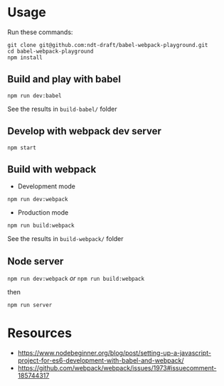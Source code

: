 # Usage

Run these commands:
```
git clone git@github.com:ndt-draft/babel-webpack-playground.git
cd babel-webpack-playground
npm install
```

## Build and play with babel
```
npm run dev:babel
```

See the results in `build-babel/` folder

## Develop with webpack dev server
```
npm start
```

## Build with webpack
* Development mode
```
npm run dev:webpack
```
* Production mode
```
npm run build:webpack
```

See the results in `build-webpack/` folder

## Node server
`npm run dev:webpack` *or* `npm run build:webpack`

then
```
npm run server
```

# Resources
* https://www.nodebeginner.org/blog/post/setting-up-a-javascript-project-for-es6-development-with-babel-and-webpack/
* https://github.com/webpack/webpack/issues/1973#issuecomment-185744317
